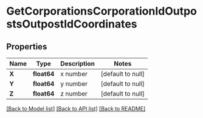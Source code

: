 # GetCorporationsCorporationIdOutpostsOutpostIdCoordinates

## Properties
Name | Type | Description | Notes
------------ | ------------- | ------------- | -------------
**X** | **float64** | x number | [default to null]
**Y** | **float64** | y number | [default to null]
**Z** | **float64** | z number | [default to null]

[[Back to Model list]](../README.md#documentation-for-models) [[Back to API list]](../README.md#documentation-for-api-endpoints) [[Back to README]](../README.md)


